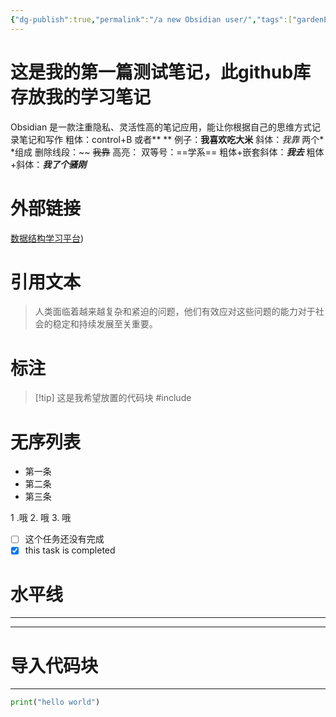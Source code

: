 ```yaml
---
{"dg-publish":true,"permalink":"/a new Obsidian user/","tags":["gardenEntry"]}
---
```


# 这是我的第一篇测试笔记，此github库存放我的学习笔记


Obsidian 是一款注重隐私、灵活性高的笔记应用，能让你根据自己的思维方式记录笔记和写作
粗体：control+B  或者**    **
例子：**我喜欢吃大米**
斜体：*我靠*    两个* \*组成
删除线段：~~      ~~我靠~~
高亮： 双等号：==学系==
粗体+嵌套斜体：**_我去_**
粗体+斜体：***我了个骚刚***

# 外部链接

[数据结构学习平台](https://oi-wiki.org/ds/))

# 引用文本

> 人类面临着越来越复杂和紧迫的问题，他们有效应对这些问题的能力对于社会的稳定和持续发展至关重要。


# 标注

>[!tip] 这是我希望放置的代码块
>\#include<iostream>

# 无序列表

* 第一条
* 第二条
* 第三条

1 .哦
2. 哦
3. 哦


- [ ] 这个任务还没有完成
- [x] this task is completed

# 水平线
***
---


# 导入代码块
***
```python
print("hello world")
```
















